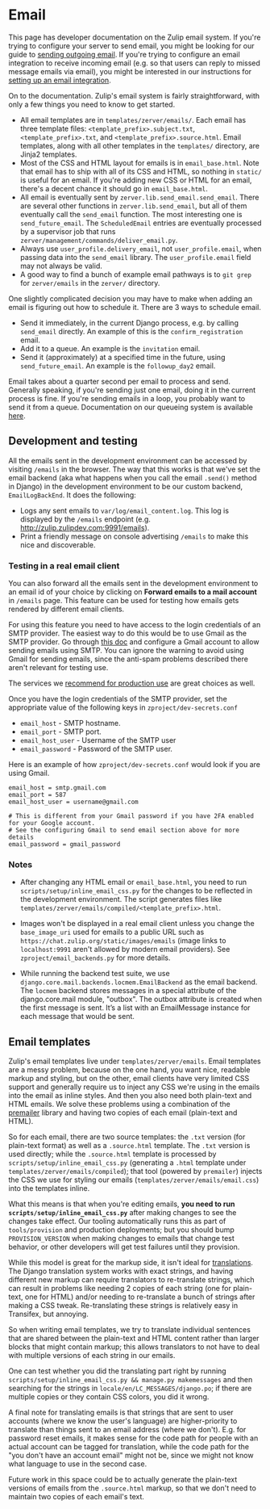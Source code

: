 # Email

This page has developer documentation on the Zulip email system. If you're
trying to configure your server to send email, you might be looking for our
guide to [sending outgoing email](../production/email.md). If you're trying to
configure an email integration to receive incoming email (e.g. so that users
can reply to missed message emails via email), you might be interested in
our instructions for
[setting up an email integration](https://zulip.com/integrations/doc/email).

On to the documentation. Zulip's email system is fairly straightforward,
with only a few things you need to know to get started.

* All email templates are in `templates/zerver/emails/`. Each email has three
  template files: `<template_prefix>.subject.txt`, `<template_prefix>.txt`, and
  `<template_prefix>.source.html`. Email templates, along with all other templates
  in the `templates/` directory, are Jinja2 templates.
* Most of the CSS and HTML layout for emails is in `email_base.html`. Note
  that email has to ship with all of its CSS and HTML, so nothing in
  `static/` is useful for an email. If you're adding new CSS or HTML for an
  email, there's a decent chance it should go in `email_base.html`.
* All email is eventually sent by `zerver.lib.send_email.send_email`. There
  are several other functions in `zerver.lib.send_email`, but all of them
  eventually call the `send_email` function. The most interesting one is
  `send_future_email`. The `ScheduledEmail` entries are eventually processed
  by a supervisor job that runs `zerver/management/commands/deliver_email.py`.
* Always use `user_profile.delivery_email`, not `user_profile.email`,
  when passing data into the `send_email` library.  The
  `user_profile.email` field may not always be valid.
* A good way to find a bunch of example email pathways is to `git grep` for
  `zerver/emails` in the `zerver/` directory.

One slightly complicated decision you may have to make when adding an email
is figuring out how to schedule it. There are 3 ways to schedule email.
* Send it immediately, in the current Django process, e.g. by calling
  `send_email` directly. An example of this is the `confirm_registration`
  email.
* Add it to a queue. An example is the `invitation` email.
* Send it (approximately) at a specified time in the future, using
  `send_future_email`. An example is the `followup_day2` email.

Email takes about a quarter second per email to process and send. Generally
speaking, if you're sending just one email, doing it in the current process
is fine. If you're sending emails in a loop, you probably want to send it
from a queue. Documentation on our queueing system is available
[here](../subsystems/queuing.md).

## Development and testing

All the emails sent in the development environment can be accessed by
visiting `/emails` in the browser.  The way that this works is that
we've set the email backend (aka what happens when you call the email
`.send()` method in Django) in the development environment to be our
custom backend, `EmailLogBackEnd`.  It does the following:

* Logs any sent emails to `var/log/email_content.log`. This log is
  displayed by the `/emails` endpoint
  (e.g. http://zulip.zulipdev.com:9991/emails).
* Print a friendly message on console advertising `/emails` to make
  this nice and discoverable.

### Testing in a real email client

You can also forward all the emails sent in the development environment
to an email id of your choice by clicking on **Forward emails to a mail
account** in `/emails` page. This feature can be used for testing how
emails gets rendered by different email clients.

For using this feature you need to have access to the login
credentials of an SMTP provider. The easiest way to do this would be
to use Gmail as the SMTP provider. Go through [this
doc](../production/email.html#using-gmail-for-outgoing-email) and
configure a Gmail account to allow sending emails using SMTP. You can
ignore the warning to avoid using Gmail for sending emails, since the
anti-spam problems described there aren't relevant for testing use.

The services we [recommend for production
use](../production/email.html#free-outgoing-email-services) are great
choices as well.

Once you have the login credentials of the SMTP provider, set the appropriate value
of the following keys in `zproject/dev-secrets.conf`

* `email_host` - SMTP hostname.
* `email_port` - SMTP port.
* `email_host_user` - Username of the SMTP user
* `email_password` - Password of the SMTP user.

Here is an example of how `zproject/dev-secrets.conf` would look if you are using Gmail.

```
email_host = smtp.gmail.com
email_port = 587
email_host_user = username@gmail.com

# This is different from your Gmail password if you have 2FA enabled for your Google account.
# See the configuring Gmail to send email section above for more details
email_password = gmail_password
```

### Notes

* After changing any HTML email or `email_base.html`, you need to run
  `scripts/setup/inline_email_css.py` for the changes to be reflected
  in the development environment. The script generates files like
  `templates/zerver/emails/compiled/<template_prefix>.html`.

* Images won't be displayed in a real email client unless you change
  the `base_image_uri` used for emails to a public URL such as
  `https://chat.zulip.org/static/images/emails` (image links to
  `localhost:9991` aren't allowed by modern email providers). See
  `zproject/email_backends.py` for more details.

* While running the backend test suite, we use
  `django.core.mail.backends.locmem.EmailBackend` as the email
  backend. The `locmem` backend stores messages in a special attribute
  of the django.core.mail module, "outbox". The outbox attribute is
  created when the first message is sent. It’s a list with an
  EmailMessage instance for each message that would be sent.

## Email templates

Zulip's email templates live under `templates/zerver/emails`.  Email
templates are a messy problem, because on the one hand, you want nice,
readable markup and styling, but on the other, email clients have very
limited CSS support and generally require us to inject any CSS we're
using in the emails into the email as inline styles.  And then you
also need both plain-text and HTML emails.  We solve these problems
using a combination of the
[premailer](https://github.com/peterbe/premailer) library and having
two copies of each email (plain-text and HTML).

So for each email, there are two source templates: the `.txt` version
(for plain-text format) as well as a `.source.html` template.  The
`.txt` version is used directly; while the `.source.html` template is
processed by `scripts/setup/inline_email_css.py` (generating a `.html` template
under `templates/zerver/emails/compiled`); that tool (powered by
`premailer`) injects the CSS we use for styling our emails
(`templates/zerver/emails/email.css`) into the templates inline.

What this means is that when you're editing emails, **you need to run
`scripts/setup/inline_email_css.py`** after making changes to see the changes
take effect.  Our tooling automatically runs this as part of
`tools/provision` and production deployments; but you should bump
`PROVISION_VERSION` when making changes to emails that change test
behavior, or other developers will get test failures until they
provision.

While this model is great for the markup side, it isn't ideal for
[translations](../translating/translating.md).  The Django
translation system works with exact strings, and having different new
markup can require translators to re-translate strings, which can
result in problems like needing 2 copies of each string (one for
plain-text, one for HTML) and/or needing to re-translate a bunch of
strings after making a CSS tweak.  Re-translating these strings is
relatively easy in Transifex, but annoying.

So when writing email templates, we try to translate individual
sentences that are shared between the plain-text and HTML content
rather than larger blocks that might contain markup; this allows
translators to not have to deal with multiple versions of each string
in our emails.

One can test whether you did the translating part right by running
`scripts/setup/inline_email_css.py && manage.py makemessages` and then searching
for the strings in `locale/en/LC_MESSAGES/django.po`; if there
are multiple copies or they contain CSS colors, you did it wrong.

A final note for translating emails is that strings that are sent to
user accounts (where we know the user's language) are higher-priority
to translate than things sent to an email address (where we don't).
E.g. for password reset emails, it makes sense for the code path for
people with an actual account can be tagged for translation, while the
code path for the "you don't have an account email" might not be,
since we might not know what language to use in the second case.

Future work in this space could be to actually generate the plain-text
versions of emails from the `.source.html` markup, so that we don't
need to maintain two copies of each email's text.
